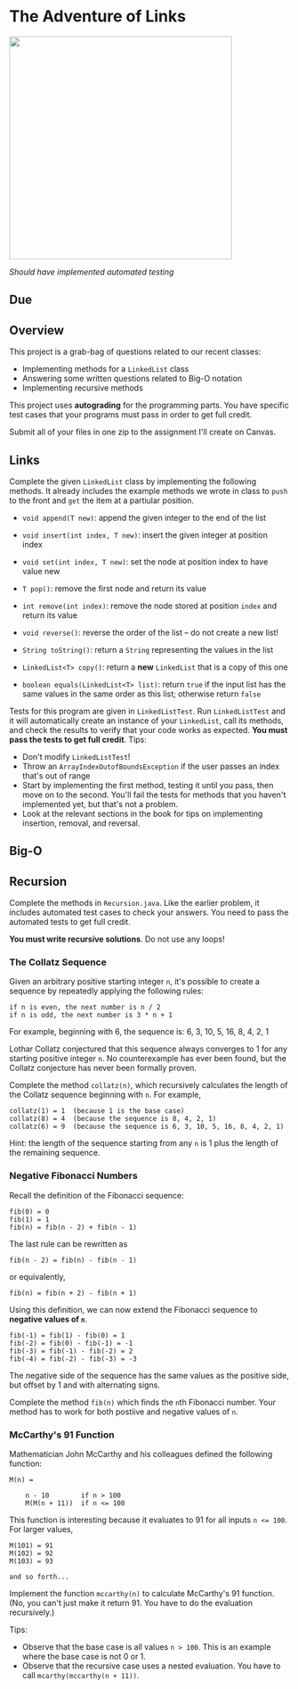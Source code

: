 # The Adventure of Links

<img src="https://upload.wikimedia.org/wikipedia/en/4/44/I_am_Error.png" width="400px" />

*Should have implemented automated testing*

## Due

## Overview

This project is a grab-bag of questions related to our recent classes:

- Implementing methods for a `LinkedList` class
- Answering some written questions related to Big-O notation
- Implementing recursive methods

This project uses **autograding** for the programming parts. You have specific test cases that your programs must pass in order to get full credit.

Submit all of your files in one zip to the assignment I'll create on Canvas.

## Links

Complete the given `LinkedList` class by implementing the following methods. It already includes the example methods we wrote in class to `push` to the front and `get` the item at a partiular position.

- `void append(T new)`: append the given integer to the end of the list

- `void insert(int index, T new)`: insert the given integer at position index

- `void set(int index, T new)`: set the node at position index to have value new

- `T pop()`: remove the first node and return its value

- `int remove(int index)`: remove the node stored at position `index` and return its value

- `void reverse()`: reverse the order of the list – do not create a new list!

- `String toString()`: return a `String` representing the values in the list

- `LinkedList<T> copy()`: return a **new** `LinkedList` that is a copy of this one

- `boolean equals(LinkedList<T> list)`: return `true` if the input list has the same values in the same order as this list; otherwise return `false`


Tests for this program are given in `LinkedListTest`. Run `LinkedListTest` and it will automatically create an instance of your `LinkedList`, call its methods, and check the results to verify that your code works as expected. **You must pass the tests to get full credit**. Tips:

- Don't modify `LinkedListTest`!
- Throw an `ArrayIndexOutofBoundsException` if the user passes an index that's out of range
- Start by implementing the first method, testing it until you pass, then move on to the second. You'll fail the tests for methods that you haven't implemented yet, but that's not a problem.
- Look at the relevant sections in the book for tips on implementing insertion, removal, and reversal.


## Big-O




## Recursion

Complete the methods in `Recursion.java`. Like the earlier problem, it includes automated test cases to check your answers. You need to pass the automated tests to get full credit.

**You must write recursive solutions**. Do not use any loops!


### The Collatz Sequence
Given an arbitrary positive starting integer `n`, it's possible to create a sequence by repeatedly applying the following rules:

```
if n is even, the next number is n / 2
if n is odd, the next number is 3 * n + 1
```

For example, beginning with 6, the sequence is: 6, 3, 10, 5, 16, 8, 4, 2, 1

Lothar Collatz conjectured that this sequence always converges to 1 for any starting positive integer `n`. No counterexample
has ever been found, but the Collatz conjecture has never been formally proven.

Complete the method `collatz(n)`, which recursively calculates the length of the Collatz sequence beginning with `n`. For example,

```
collatz(1) = 1  (because 1 is the base case)
collatz(8) = 4  (because the sequence is 8, 4, 2, 1)
collatz(6) = 9  (because the sequence is 6, 3, 10, 5, 16, 8, 4, 2, 1)
```

Hint: the length of the sequence starting from any `n` is 1 plus the length of the remaining sequence.

### Negative Fibonacci Numbers

Recall the definition of the Fibonacci sequence:

```
fib(0) = 0
fib(1) = 1
fib(n) = fib(n - 2) + fib(n - 1)
```

The last rule can be rewritten as

```
fib(n - 2) = fib(n) - fib(n - 1)
```

or equivalently,

```
fib(n) = fib(n + 2) - fib(n + 1)
```

Using this definition, we can now extend the Fibonacci sequence to **negative values of `n`**.

```
fib(-1) = fib(1) - fib(0) = 1
fib(-2) = fib(0) - fib(-1) = -1
fib(-3) = fib(-1) - fib(-2) = 2
fib(-4) = fib(-2) - fib(-3) = -3
```

The negative side of the sequence has the same values as the positive side, but offset by 1 and with alternating signs.

Complete the method `fib(n)` which finds the `n`th Fibonacci number. Your method has to work for both postiive and negative values of
`n`.

### McCarthy's 91 Function

Mathematician John McCarthy and his colleagues defined the following function:

```
M(n) = 

    n - 10        if n > 100
    M(M(n + 11))  if n <= 100
```

This function is interesting because it evaluates to 91 for all inputs `n <= 100`. For larger values,

```
M(101) = 91
M(102) = 92
M(103) = 93

and so forth...
```

Implement the function `mccarthy(n)` to calculate McCarthy's 91 function. (No, you can't just make it return 91. You have to do the evaluation recursively.)

Tips:

- Observe that the base case is all values `n > 100`. This is an example where the base case is not 0 or 1.
- Observe that the recursive case uses a nested evaluation. You have to call `mcarthy(mccarthy(n + 11))`.
